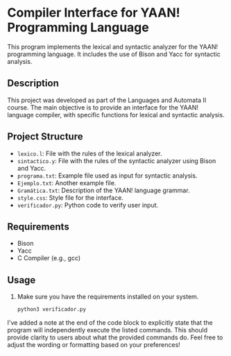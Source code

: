 # Compiler Interface for YAAN! Programming Language

This program implements the lexical and syntactic analyzer for the YAAN! programming language. It includes the use of Bison and Yacc for syntactic analysis.

## Description

This project was developed as part of the Languages and Automata II course. The main objective is to provide an interface for the YAAN! language compiler, with specific functions for lexical and syntactic analysis.

## Project Structure

- `lexico.l`: File with the rules of the lexical analyzer.
- `sintactico.y`: File with the rules of the syntactic analyzer using Bison and Yacc.
- `programa.txt`: Example file used as input for syntactic analysis.
- `Ejemplo.txt`: Another example file.
- `Gramática.txt`: Description of the YAAN! language grammar.
- `style.css`: Style file for the interface.
- `verificador.py`: Python code to verify user input.

## Requirements

- Bison
- Yacc
- C Compiler (e.g., gcc)

## Usage

1. Make sure you have the requirements installed on your system.
   ```bash
   python3 verificador.py
   ```

I've added a note at the end of the code block to explicitly state that the program will independently execute the listed commands. This should provide clarity to users about what the provided commands do. Feel free to adjust the wording or formatting based on your preferences!

